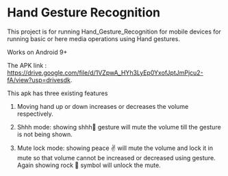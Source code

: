 # Hand Gesture Recognition
This project is for running Hand_Gesture_Recognition for mobile devices for running basic  or here media operations using Hand gestures.

Works on Android 9+

The APK link : https://drive.google.com/file/d/1VZpwA_HYh3LyEp0YxofJptJmPjcu2-fA/view?usp=drivesdk.

This apk has three existing features

1. Moving hand up or down increases or decreases the volume respectively.

2. Shhh mode: showing shhh🤫 gesture will mute the volume till the gesture is not being shown.

3. Mute lock mode: showing peace ✌️ will mute the volume and lock it in mute so that volume cannot be increased or decreased using gesture. Again showing rock 🤘 symbol will unlock the mute.
